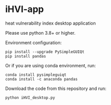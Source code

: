 # iHVI-app
heat vulnerability index desktop application

Please use python 3.8+ or higher.

Environment configuration:

```console
pip install --upgrade PySimpleGUIQt  
pip install pandas
```

Or if you are using conda environment, run:
```console
conda install pysimpleguiqt
conda install -c anaconda pandas
```

Download the code from this repository and run:
```console
python iHVI_desktop.py
```
